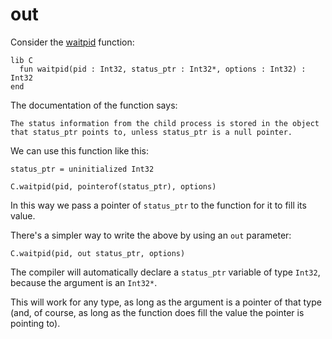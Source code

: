 # out

Consider the [waitpid](http://www.gnu.org/software/libc/manual/html_node/Process-Completion.html) function:

```crystal
lib C
  fun waitpid(pid : Int32, status_ptr : Int32*, options : Int32) : Int32
end
```

The documentation of the function says:

```
The status information from the child process is stored in the object
that status_ptr points to, unless status_ptr is a null pointer.
```

We can use this function like this:

```crystal
status_ptr = uninitialized Int32

C.waitpid(pid, pointerof(status_ptr), options)
```

In this way we pass a pointer of `status_ptr` to the function for it to fill its value.

There's a simpler way to write the above by using an `out` parameter:

```crystal
C.waitpid(pid, out status_ptr, options)
```

The compiler will automatically declare a `status_ptr` variable of type `Int32`, because the argument is an `Int32*`.

This will work for any type, as long as the argument is a pointer of that type (and, of course, as long as the function does fill the value the pointer is pointing to).
